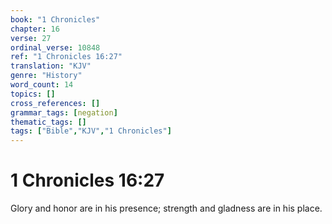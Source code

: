 ```yaml
---
book: "1 Chronicles"
chapter: 16
verse: 27
ordinal_verse: 10848
ref: "1 Chronicles 16:27"
translation: "KJV"
genre: "History"
word_count: 14
topics: []
cross_references: []
grammar_tags: [negation]
thematic_tags: []
tags: ["Bible","KJV","1 Chronicles"]
---
```


# 1 Chronicles 16:27

Glory and honor are in his presence; strength and gladness are in his place.
